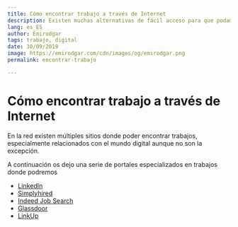 ```yaml
---
title: Cómo encontrar trabajo a través de Internet
description: Existen muchas alternativas de fácil acceso para que podamos encontrar nuestro trabajo ideal
lang: es_ES
author: Emirodgar
tags: trabajo, digital
date: 30/09/2019
image: https://emirodgar.com/cdn/images/og/emirodgar.png
permalink: encontrar-trabajo

---
```


# Cómo encontrar trabajo a través de Internet

En la red existen múltiples sitios donde poder encontrar trabajos, especialmente relacionados con el mundo digital aunque no son la excepción.

A continuación os dejo una serie de portales especializados en trabajos donde podremos 

 - [LinkedIn](https://www.linkedin.com/)
 - [Simplyhired](https://www.simplyhired.es/)
 - [Indeed Job Search](https://www.indeed.es/)
 - [Glassdoor](https://www.glassdoor.es)
 - [LinkUp](https://www.linkup.com/)

<!--stackedit_data:
eyJoaXN0b3J5IjpbMTU0MDY3NDIxNywxNTI5NTk2OTMwXX0=
-->